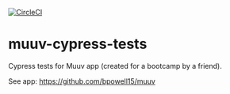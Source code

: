 [![CircleCI](https://circleci.com/gh/dsanchezNYC/muuv-cypress-tests.svg?style=svg)](https://circleci.com/gh/dsanchezNYC/muuv-cypress-tests)

# muuv-cypress-tests

Cypress tests for Muuv app (created for a bootcamp by a friend).

See app: https://github.com/bpowell15/muuv
